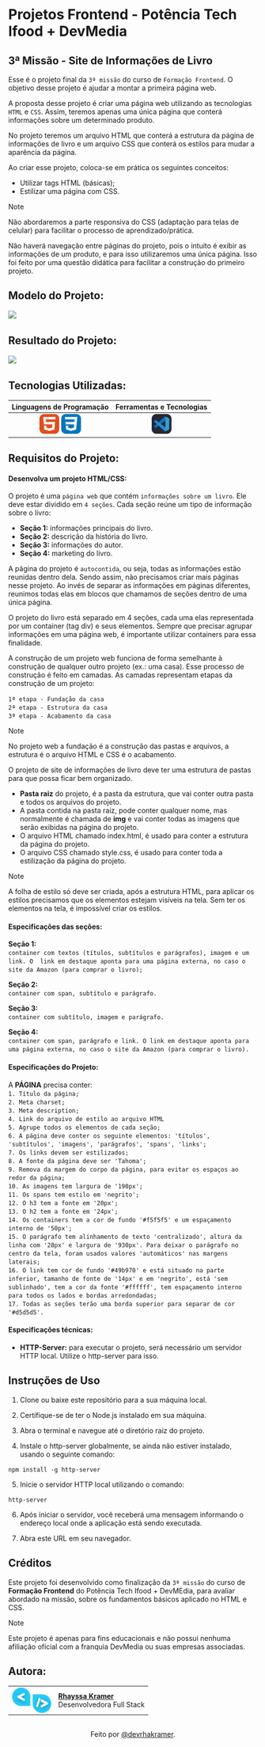 # Projetos Frontend - Potência Tech Ifood + DevMedia

## 3ª Missão - Site de Informações de Livro

Esse é o projeto final da `3ª missão` do curso de `Formação Frontend`. O objetivo desse projeto é ajudar a montar a primeira página web.

A proposta desse projeto é criar uma página web utilizando as tecnologias `HTML` e `CSS`. Assim, teremos apenas uma única página que conterá informações sobre um determinado produto. 

No projeto teremos um arquivo HTML que conterá a estrutura da página de informações de livro e um arquivo CSS que conterá os estilos para mudar a aparência da página.

Ao criar esse projeto, coloca-se em prática os seguintes conceitos:
- Utilizar tags HTML (básicas);
- Estilizar uma página com CSS.  

>[!NOTE]
>
>Não abordaremos a parte responsiva do CSS (adaptação para telas de celular) para facilitar o processo de aprendizado/prática.

Não haverá navegação entre páginas do projeto, pois o intuito é exibir as informações de um produto, e para isso utilizaremos uma única página. Isso foi feito por uma questão didática para facilitar a construção do primeiro projeto. 

## Modelo do Projeto:
![](https://github.com/rhayssakramer/projetos-frontend-devmedia/blob/main/HTML-CSS-Projetos/terceira-miss%C3%A3o/assets/requisitos/layout_completo.jpg)

## Resultado do Projeto:
![](https://github.com/rhayssakramer/projetos-frontend-devmedia/blob/main/HTML-CSS-Projetos/terceira-miss%C3%A3o/assets/resultado.gif)

## Tecnologias Utilizadas:

| Linguagens de Programação | Ferramentas e Tecnologias |
| :-----------------: | :-----------------------: |
| <img height="40" src="https://github.com/rhayssakramer/rhayssakramer/blob/main/assets/icon/HTML.svg"> <img height="40" src="https://github.com/rhayssakramer/rhayssakramer/blob/main/assets/icon/CSS.svg"> | <img height="40" src="https://github.com/rhayssakramer/rhayssakramer/blob/main/assets/icon/VSCode-Dark.svg">

## Requisitos do Projeto:

#### Desenvolva um projeto HTML/CSS:
O projeto é uma `página web` que contém `informações sobre um livro`. Ele deve estar dividido em `4 seções`. Cada seção reúne um tipo de informação sobre o livro:
- **Seção 1:** informações principais do livro.
- **Seção 2:** descrição da história do livro.
- **Seção 3:** informações do autor.
- **Seção 4:** marketing do livro.

A página do projeto é `autocontida`, ou seja, todas as informações estão reunidas dentro dela. Sendo assim, não precisamos criar mais páginas nesse projeto. Ao invés de separar as informações em páginas diferentes, reunimos todas elas em blocos que chamamos de seções dentro de uma única página.

O projeto do livro está separado em 4 seções, cada uma elas representada por um container (tag div) e seus elementos. Sempre que precisar agrupar informações em uma página web, é importante utilizar containers para essa finalidade.

A construção de um projeto web funciona de forma semelhante à construção de qualquer outro projeto (ex.: uma casa). Esse processo de construção é feito em camadas. As camadas representam etapas da construção de um projeto:

`1ª etapa - Fundação da casa`  
`2ª etapa - Estrutura da casa`  
`3ª etapa - Acabamento da casa`

>[!NOTE]
>
>No projeto web a fundação é a construção das pastas e arquivos, a estrutura é o arquivo HTML e CSS é o acabamento.

O projeto de site de informações de livro deve ter uma estrutura de pastas para que possa ficar bem organizado.
- **Pasta raiz** do projeto, é a pasta da estrutura, que vai conter outra pasta e todos os arquivos do projeto.
- A pasta contida na pasta raiz, pode conter qualquer nome, mas normalmente é chamada de **img** e vai conter todas as imagens que serão exibidas na página do projeto.
- O arquivo HTML chamado index.html, é usado para conter a estrutura da página do projeto.
- O arquivo CSS chamado style.css, é usado para conter toda a estilização da página do projeto.

>[!NOTE]
>
>A folha de estilo só deve ser criada, após a estrutura HTML, para aplicar os estilos precisamos que os elementos estejam visíveis na tela. Sem ter os elementos na tela, é impossível criar os estilos.

#### Especificações das seções:
**Seção 1:**  
`container com textos (títulos, subtítulos e parágrafos), imagem e um link. O  link em destaque aponta para uma página externa, no caso o site da Amazon (para comprar o livro);`  

**Seção 2:**  
`container com span, subtítulo e parágrafo.`  

**Seção 3:**  
`container com subtítulo, imagem e parágrafo.`

**Seção 4:**  
`container com span, parágrafo e link. O link em destaque aponta para uma página externa, no caso o site da Amazon (para comprar o livro).`  

#### Especificações do Projeto: 
A **PÁGINA** precisa conter:  
`1. Título da página;`  
`2. Meta charset;`  
`3. Meta description;`  
`4. Link do arquivo de estilo ao arquivo HTML`   
`5. Agrupe todos os elementos de cada seção;`   
`6. A página deve conter os seguinte elementos: 'títulos', 'subtítulos', 'imagens', 'parágrafos', 'spans', 'links';`  
`7. Os links devem ser estilizados; `  
`8. A fonte da página deve ser 'Tahoma';`  
`9. Remova da margem do corpo da página, para evitar os espaços ao redor da página;`  
`10. As imagens tem largura de '190px';`  
`11. Os spans tem estilo em 'negrito';`  
`12. O h3 tem a fonte em '20px';`  
`13. O h2 tem a fonte em '24px';`  
`14. Os containers tem a cor de fundo '#f5f5f5' e um espaçamento interno de '50px';`  
`15. O parágrafo tem alinhamento de texto 'centralizado', altura da linha com '28px' e largura de '930px'. Para deixar o parágrafo no centro da tela, foram usados valores 'automáticos' nas margens laterais;`  
`16. O link tem cor de fundo '#49b970' e está situado na parte inferior, tamanho de fonte de '14px' e em 'negrito', está 'sem sublinhado', tem a cor da fonte '#ffffff', tem espaçamento interno para todos os lados e bordas arredondadas;`  
`17. Todas as seções terão uma borda superior para separar de cor '#d5d5d5'.`

#### Especificações técnicas:
- **HTTP-Server:** para executar o projeto, será necessário um servidor HTTP local. Utilize o http-server para isso.

## Instruções de Uso
1. Clone ou baixe este repositório para a sua máquina local.

2. Certifique-se de ter o Node.js instalado em sua máquina.

3. Abra o terminal e navegue até o diretório raiz do projeto.

4. Instale o http-server globalmente, se ainda não estiver instalado, usando o seguinte comando:
```
npm install -g http-server
```

5. Inicie o servidor HTTP local utilizando o comando:
```
http-server
```
6. Após iniciar o servidor, você receberá uma mensagem informando o endereço local onde a aplicação está sendo executada. 

7. Abra este URL em seu navegador.

## Créditos
Este projeto foi desenvolvido como finalização da `3ª missão` do curso de **Formação Frontend** do Potência Tech Ifood + DevMEdia, para avaliar abordado na missão, sobre os fundamentos básicos aplicado no HTML e CSS.

>[!NOTE]
>
>Este projeto é apenas para fins educacionais e não possui nenhuma afiliação oficial com a franquia DevMedia ou suas empresas associadas.

## Autora:
<table>
  <tr>
    <td>
      <img width="80px" align="center" src="https://github.com/rhayssakramer/rhayssakramer/blob/main/assets/images/logo.png"/>
    </td>
    <td align="left">
      <a href="https://github.com/rhayssakramer">
        <span><b>Rhayssa Kramer</b></span>
      </a>
      <br>
      <span>Desenvolvedora Full Stack</span>
    </td>
  </tr>
</table>

##
<div align="center">Feito por <a href="https://github.com/rhayssakramer">@devrhakramer</a>.</div>
